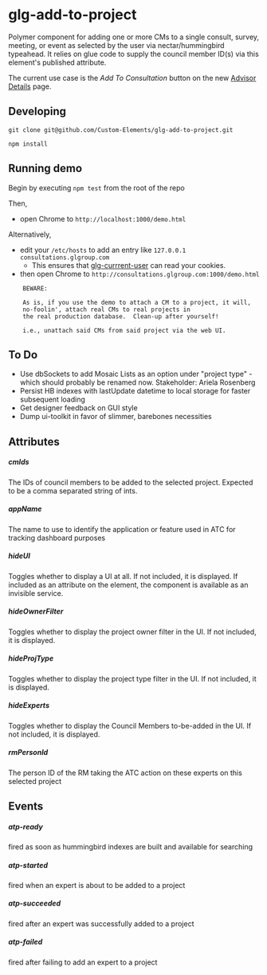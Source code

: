 # glg-add-to-project

Polymer component for adding one or more CMs to a single consult, survey, meeting, or event as selected by the user
via nectar/hummingbird typeahead. It relies on glue code to supply the council member ID(s) via this element's published attribute.

The current use case is the *Add To Consultation* button on the new [Advisor
Details](https://services.glgresearch.com/advisors/#/cm/3938) page.

## Developing

`git clone git@github.com/Custom-Elements/glg-add-to-project.git`

`npm install`

## Running demo

Begin by executing `npm test` from the root of the repo

Then,
* open Chrome to `http://localhost:1000/demo.html`

Alternatively,
* edit your `/etc/hosts` to add an entry like `127.0.0.1 consultations.glgroup.com`
  * This ensures that [glg-currrent-user](https://github.com/Custom-Elements/glg-current-user) can read your cookies.
* then open Chrome to `http://consultations.glgroup.com:1000/demo.html`

```
    BEWARE:

    As is, if you use the demo to attach a CM to a project, it will,
    no-foolin', attach real CMs to real projects in
    the real production database.  Clean-up after yourself!

    i.e., unattach said CMs from said project via the web UI.
```

## To Do
* Use dbSockets to add Mosaic Lists as an option under "project type" - which
  should probably be renamed now. Stakeholder: Ariela Rosenberg
* Persist HB indexes with lastUpdate datetime to local storage for faster subsequent loading
* Get designer feedback on GUI style
* Dump ui-toolkit in favor of slimmer, barebones necessities


## Attributes
##### cmIds
The IDs of council members to be added to the selected project.
Expected to be a comma separated string of ints.

##### appName
The name to use to identify the application or feature used in ATC for tracking dashboard purposes

##### hideUI
Toggles whether to display a UI at all.  If not included, it is displayed.
If included as an attribute on the element, the component is available as an invisible service.

##### hideOwnerFilter
Toggles whether to display the project owner filter in the UI.  If not included, it is displayed.

##### hideProjType
Toggles whether to display the project type filter in the UI.  If not included, it is displayed.

##### hideExperts
Toggles whether to display the Council Members to-be-added in the UI.  If not included, it is displayed.

##### rmPersonId
The person ID of the RM taking the ATC action on these experts on this selected project

## Events
##### atp-ready
fired as soon as hummingbird indexes are built and available for searching

##### atp-started
fired when an expert is about to be added to a project

##### atp-succeeded
fired after an expert was successfully added to a project

##### atp-failed
fired after failing to add an expert to a project

